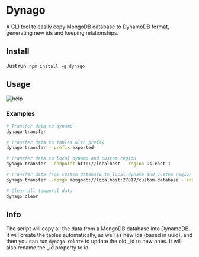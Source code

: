 # Dynago
A CLI tool to easily copy MongoDB database to DynamoDB format, generating new ids and keeping relationships.

## Install
Just run: `npm install -g dynago`

## Usage
![help](https://raw.githubusercontent.com/aeberdinelli/dynago/master/docs/help.png)

### Examples
```bash
# Transfer data to dynamo
dynago transfer

# Transfer data to tables with prefix
dynago transfer --prefix exported-

# Transfer data to local dynamo and custom region
dynago transfer --endpoint http://localhost --region us-east-1

# Transfer data from custom database to local dynamo and custom region
dynago transfer --mongo mongodb://localhost:27017/custom-database --endpoint http://localhost:8000 --region us-west-2

# Clear all temporal data
dynago clear
```

## Info
The script will copy all the data from a MongoDB database into DynamoDB. It will create the tables automatically, as well as new Ids (based in uuid), and then you can run `dynago relate` to update the old _id to new ones.
It will also rename the _id property to id. 
